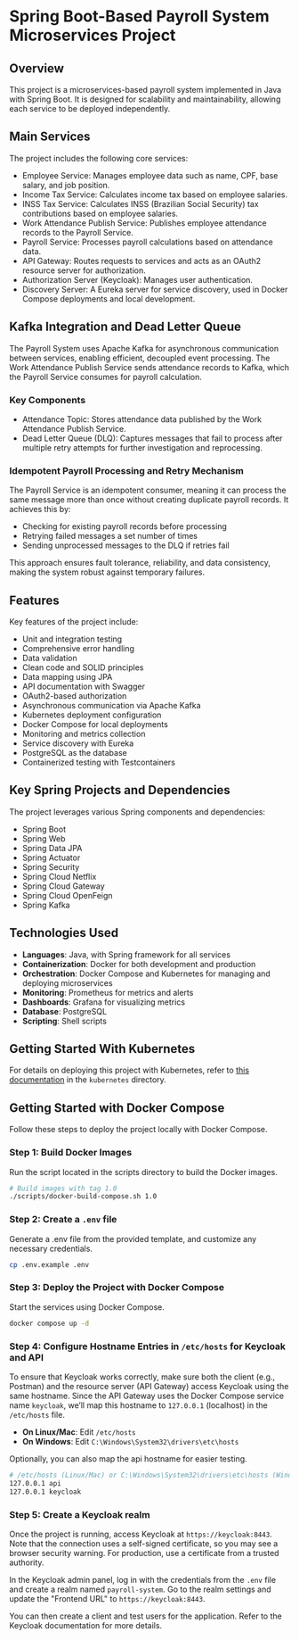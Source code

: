 # Spring Boot-Based Payroll System Microservices Project

## Overview

This project is a microservices-based payroll system implemented in Java with Spring Boot. It is designed for scalability and maintainability, allowing each service to be deployed independently.

## Main Services

The project includes the following core services:

- Employee Service: Manages employee data such as name, CPF, base salary, and job position.
- Income Tax Service: Calculates income tax based on employee salaries.
- INSS Tax Service: Calculates INSS (Brazilian Social Security) tax contributions based on employee salaries.
- Work Attendance Publish Service: Publishes employee attendance records to the Payroll Service.
- Payroll Service: Processes payroll calculations based on attendance data.
- API Gateway: Routes requests to services and acts as an OAuth2 resource server for authorization.
- Authorization Server (Keycloak): Manages user authentication.
- Discovery Server: A Eureka server for service discovery, used in Docker Compose deployments and local development.

## Kafka Integration and Dead Letter Queue

The Payroll System uses Apache Kafka for asynchronous communication between services, enabling efficient, decoupled event processing. The Work Attendance Publish Service sends attendance records to Kafka, which the Payroll Service consumes for payroll calculation.

### Key Components

- Attendance Topic: Stores attendance data published by the Work Attendance Publish Service.
- Dead Letter Queue (DLQ): Captures messages that fail to process after multiple retry attempts for further investigation and reprocessing.

### Idempotent Payroll Processing and Retry Mechanism

The Payroll Service is an idempotent consumer, meaning it can process the same message more than once without creating duplicate payroll records. It achieves this by:

- Checking for existing payroll records before processing
- Retrying failed messages a set number of times
- Sending unprocessed messages to the DLQ if retries fail

This approach ensures fault tolerance, reliability, and data consistency, making the system robust against temporary failures.

## Features

Key features of the project include:

- Unit and integration testing
- Comprehensive error handling
- Data validation
- Clean code and SOLID principles
- Data mapping using JPA
- API documentation with Swagger
- OAuth2-based authorization
- Asynchronous communication via Apache Kafka
- Kubernetes deployment configuration
- Docker Compose for local deployments
- Monitoring and metrics collection
- Service discovery with Eureka
- PostgreSQL as the database
- Containerized testing with Testcontainers

## Key Spring Projects and Dependencies

The project leverages various Spring components and dependencies:

- Spring Boot
- Spring Web
- Spring Data JPA
- Spring Actuator
- Spring Security
- Spring Cloud Netflix
- Spring Cloud Gateway
- Spring Cloud OpenFeign
- Spring Kafka

## Technologies Used

- **Languages**: Java, with Spring framework for all services
- **Containerization**: Docker for both development and production
- **Orchestration**: Docker Compose and Kubernetes for managing and deploying microservices
- **Monitoring**: Prometheus for metrics and alerts
- **Dashboards**: Grafana for visualizing metrics
- **Database**: PostgreSQL
- **Scripting**: Shell scripts

## Getting Started With Kubernetes

For details on deploying this project with Kubernetes, refer to [this documentation](./kubernetes/README.md) in the `kubernetes` directory.

## Getting Started with Docker Compose

Follow these steps to deploy the project locally with Docker Compose.

### Step 1: Build Docker Images

Run the script located in the scripts directory to build the Docker images.

```sh
# Build images with tag 1.0
./scripts/docker-build-compose.sh 1.0
```

### Step 2: Create a `.env` file

Generate a .env file from the provided template, and customize any necessary credentials.

```sh
cp .env.example .env
```

### Step 3: Deploy the Project with Docker Compose

Start the services using Docker Compose.

```sh
docker compose up -d
```

### Step 4: Configure Hostname Entries in `/etc/hosts` for Keycloak and API

To ensure that Keycloak works correctly, make sure both the client (e.g., Postman) and the resource server (API Gateway) access Keycloak using the same hostname. Since the API Gateway uses the Docker Compose service name `keycloak`, we’ll map this hostname to `127.0.0.1` (localhost) in the `/etc/hosts` file.

- **On Linux/Mac**: Edit `/etc/hosts`
- **On Windows**: Edit `C:\Windows\System32\drivers\etc\hosts`

Optionally, you can also map the api hostname for easier testing.

```sh
# /etc/hosts (Linux/Mac) or C:\Windows\System32\drivers\etc\hosts (Windows)
127.0.0.1 api
127.0.0.1 keycloak
```

### Step 5: Create a Keycloak realm

Once the project is running, access Keycloak at `https://keycloak:8443`. Note that the connection uses a self-signed certificate, so you may see a browser security warning. For production, use a certificate from a trusted authority.

In the Keycloak admin panel, log in with the credentials from the `.env` file and create a realm named `payroll-system`. Go to the realm settings and update the "Frontend URL" to `https://keycloak:8443`.

You can then create a client and test users for the application. Refer to the Keycloak documentation for more details.

